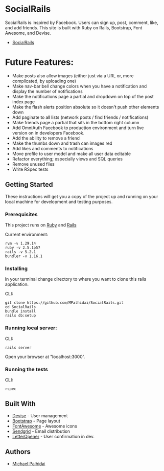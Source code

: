 # SocialRails

SocialRails is inspired by Facebook. Users can sign up, post, comment, like, and add friends. This site is built with Ruby on Rails, Bootstrap, Font Awesome, and Devise.

* [SocialRails](https://social-network-on-rails.herokuapp.com/)

# Future Features:

- Make posts also allow images (either just via a URL or, more complicated, by uploading one)
- Make nav-bar bell change colors when you have a notification and display the number of notifications
- Make the notifications page a partial and dropdown on top of the post index page
- Make the flash alerts position absolute so it doesn't push other elements down
- Add paginate to all lists (network posts / find friends / notifications)
- Make friends page a partial that sits in the bottom right column
- Add OmniAuth Facebook to production environment and turn live version on in developers Facebook.
- Add the ability to remove a friend
- Make the thumbs down and trash can images red
- Add likes and comments to notifications
- Move profile to user model and make all user data editable
- Refactor everything; especially views and SQL queries
- Remove unused files
- Write RSpec tests

## Getting Started

These instructions will get you a copy of the project up and running on your local machine for development and testing purposes.

### Prerequisites

This project runs on [Ruby](https://www.ruby-lang.org/en/documentation/installation/) and [Rails](http://installrails.com/)

Current environment:
```
rvm -v 1.29.14
ruby -v 2.5.1p57
rails -v 5.2.1
bundler -v 1.16.1
```

### Installing

In your terminal change directory to where you want to clone this rails application.

CLI:
```
git clone https://github.com/MPalhidai/SocialRails.git
cd SocialRails
bundle install
rails db:setup
```
### Running local server:

CLI:
```
rails server
```
Open your browser at "localhost:3000".

### Running the tests

CLI:
```
rspec
```

## Built With

* [Devise](https://github.com/plataformatec/devise) - User management
* [Bootstrap](https://github.com/twbs/bootstrap-rubygem) - Page layout
* [FontAwesome](https://github.com/bokmann/font-awesome-rails) - Awesome icons
* [Sendgrid](https://github.com/sendgrid/sendgrid-ruby) - Email distribution
* [LetterOpener](https://github.com/ryanb/letter_opener) - User confirmation in dev.

## Authors

* [Michael Palhidai](https://github.com/MPalhidai)
